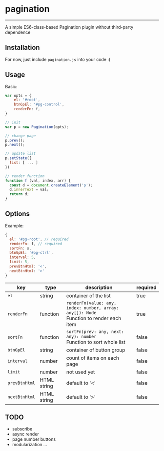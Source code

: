 # pagination
---
A simple ES6-class-based Pagination plugin without third-party dependence

## Installation
For now, just include `pagination.js` into your code :)

## Usage
Basic:
```javascript
var opts = {
    el: '#root',
    btnGpEl: '#pg-control',
    renderFn: f,
}

// init
var p = new Pagination(opts);

// change page
p.prev();
p.next();

// update list
p.setState({
  list: [ ... ]
})

// render function
function f (val, index, arr) {
  const d = document.createElement('p');
  d.innerText = val;
  return d;
}
```

## Options
Example: 
```javascript
{
  el: '#pg-root', // required
  renderFn: f, // required
  sortFn: s,
  btnGpEl: '#pg-ctrl',
  interval: 5,
  limit: 5,
  prevBtnHtml: '<',
  nextBtnHtml: '>'
}
```

key | type | description |required
--------- | --------- | ------------- | ----
`el` | string | container of the list | true
`renderFn` | function | `renderFn(value: any, index: number, array: any[]): Node` <br/> Function to render each item | true
`sortFn` | function | `sortFn(prev: any, next: any): number` <br/> Function to sort whole list | false
`btnGpEl` | string | container of button group | false
`interval` | number | count of items on each page | false
`limit` | number | not used yet | false
`prevBtnHtml` | HTML string | default to '<' | false
`nextBtnHtml` | HTML string | default to '>' | false

## TODO
* subscribe
* async render
* page number buttons
* modularization
...
